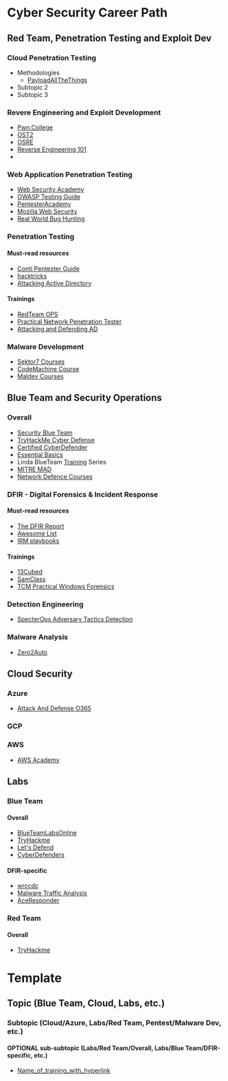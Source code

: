 # Cyber Security Career Path

## Red Team, Penetration Testing and Exploit Dev

### Cloud Penetration Testing
- Methodologies
	- [PayloadAllTheThings](https://github.com/swisskyrepo/PayloadsAllTheThings/blob/master/Methodology%20and%20Resources/Cloud%20-%20Azure%20Pentest.md)
- Subtopic 2
- Subtopic 3

### Revere Engineering and Exploit Development
- [Pwn.College](https://pwn.college/)
- [OST2](https://p.ost2.fyi/)
- [OSRE](https://exploitation.ashemery.com/)
- [Reverse Engineering 101](https://malwareunicorn.org/workshops/re101.html#0)
- 

### Web Application Penetration Testing 
- [Web Security Academy](https://portswigger.net/web-security) 
- [OWASP Testing Guide](https://owasp.org/www-project-web-security-testing-guide/)
- [PentesterAcademy](https://pentesteracademy.com/course?id=5)
- [Mozilla Web Security](https://infosec.mozilla.org/guidelines/web_security)
- [Real World Bug Hunting](https://www.amazon.com/Real-World-Bug-Hunting-Field-Hacking-ebook/dp/B072SQZ2LG/ref=sr_1_1?keywords=Real-World-Bug-Hunting-Field-Hacking-ebook&qid=1697571168&sr=8-1)

### Penetration Testing
#### Must-read resources
- [Conti Pentester Guide](https://github.com/ForbiddenProgrammer/conti-pentester-guide-leak)
- [hacktricks](https://book.hacktricks.xyz/welcome/readme)
- [Attacking Active Directory](https://zer1t0.gitlab.io/posts/attacking_ad/) 

#### Trainings
- [RedTeam OPS](https://training.zeropointsecurity.co.uk/courses/red-team-ops)
- [Practical Network Penetration Tester](https://certifications.tcm-sec.com/pnpt/)
- [Attacking and Defending AD](https://www.alteredsecurity.com/adlab)

### Malware Development
- [Sektor7 Courses](https://institute.sektor7.net/)
- [CodeMachine Course](https://codemachine.com/index.html)
- [Maldev Courses](https://maldevacademy.com/)

## Blue Team and Security Operations
### Overall
- [Security Blue Team](https://www.securityblue.team/training)
- [TryHackMe Cyber Defense](https://tryhackme.com/path/outline/blueteam)
- [Certified CyberDefender](https://cyberdefenders.org/blue-team-training/courses/certified-cyberdefender-certification/)
- [Essential Basics](https://blueteamcc.j2h2.io/)
- Linda BlueTeam [Training](https://www.youtube.com/watch?v=Bt5fh3wQUAQ&list=PLBf0hzazHTGNcIS_dHjM2NgNUFMW1EZFx&index=1) Series 
- [MITRE MAD](https://mad-certified.mitre-engenuity.org/group/416659) 
- [Network Defence Courses](https://www.networkdefense.co/courses/)

### DFIR - Digital Forensics & Incident Response
#### Must-read resources
- [The DFIR Report](https://thedfirreport.com/)
- [Awesome List](https://github.com/meirwah/awesome-incident-response)
- [IRM playbooks](https://www.incidentresponse.org/playbooks/)

#### Trainings
- [13Cubed](https://www.youtube.com/@13Cubed)
- [SamClass](https://samsclass.info/152/FSIR2022-CCC.htm)
- [TCM Practical Windows Forensics](https://academy.tcm-sec.com/p/practical-windows-forensics)

### Detection Engineering
- [SpecterOps Adversary Tactics Detection](https://specterops.io/training/adversary-tactics-detection/)

### Malware Analysis
- [Zero2Auto](https://courses.zero2auto.com/)

## Cloud Security
### Azure
- [Attack And Defense O365](https://training.xintra.org/attacking-and-defending-azure-m365)

### GCP

### AWS
- [AWS Academy](https://aws.amazon.com/training/awsacademy/)

## Labs
### Blue Team
#### Overall
- [BlueTeamLabsOnline](https://blueteamlabs.online/)
- [TryHackme](https://tryhackme.com/)
- [Let's Defend](https://letsdefend.io/)
- [CyberDefenders](https://cyberdefenders.org/blueteam-ctf-challenges/)

#### DFIR-specific
- [wrccdc](https://dfir.wrccdc.org/dfir/)
- [Malware Traffic Analysis](https://www.malware-traffic-analysis.net/)
- [AceResponder](https://www.aceresponder.com/)

### Red Team
#### Overall
- [TryHackme](https://tryhackme.com/)

# Template
## Topic (Blue Team, Cloud, Labs, etc.)
### Subtopic (Cloud/Azure, Labs/Red Team, Pentest/Malware Dev, etc.)
#### OPTIONAL sub-subtopic (Labs/Red Team/Overall, Labs/Blue Team/DFIR-specific, etc.)
- [Name_of_training_with_hyperlink](https://example.com/)
